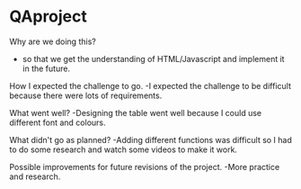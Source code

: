 # QAproject
Why are we doing this?
- so that we get the understanding of HTML/Javascript and implement it in the future.

How I expected the challenge to go.
-I expected the challenge to be difficult because there were lots of requirements.

What went well?
-Designing the table went well because I could use different font and colours.

What didn't go as planned?
-Adding different functions was difficult so I had to do some research and watch some videos to make it work.

Possible improvements for future revisions of the project.
-More practice and research.
